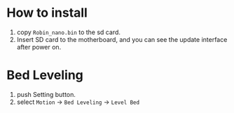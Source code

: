 # How to install

1. copy `Robin_nano.bin` to the sd card. 
2. Insert SD card to the motherboard, and you can see the update interface after power on.   

# Bed Leveling
1. push Setting button.
2. select `Motion` -> `Bed Leveling` -> `Level Bed`
